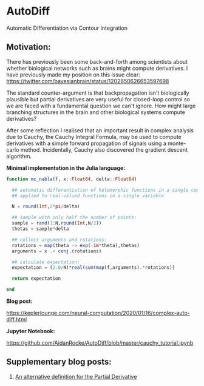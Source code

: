 # AutoDiff
Automatic Differentiation via Contour Integration

## Motivation: 

There has previously been some back-and-forth among scientists about whether biological networks such as brains
might compute derivatives. I have previously made my position on this issue clear: https://twitter.com/bayesianbrain/status/1202650626653597698

The standard counter-argument is that backpropagation isn't biologically plausible
but partial derivatives are very useful for closed-loop control so we are faced with a fundamental question we
can't ignore. How might large branching structures in the brain and other biological systems compute derivatives?

After some reflection I realised that an important result in complex analysis due to Cauchy, the Cauchy Integral Formula, 
may be used to compute derivatives with a simple forward propagation of signals using a monte-carlo method. Incidentally, 
Cauchy also discovered the gradient descent algorithm. 

**Minimal implementation in the Julia language:**

```julia
function mc_nabla(f, x::Float64, delta::Float64)

  ## automatic differentiation of holomorphic functions in a single complex variable
  ## applied to real-valued functions in a single variable

  N = round(Int,2*pi/delta)

  ## sample with only half the number of points: 
  sample = rand(1:N,round(Int,N/2)) 
  thetas = sample*delta

  ## collect arguments and rotations: 
  rotations = map(theta -> exp(-im*theta),thetas)
  arguments = x .+ conj.(rotations)  

  ## calculate expectation: 
  expectation = (2.0/N)*real(sum(map(f,arguments).*rotations))

  return expectation

end
```

**Blog post:**

https://keplerlounge.com/neural-computation/2020/01/16/complex-auto-diff.html

**Jupyter Notebook:**

https://github.com/AidanRocke/AutoDiff/blob/master/cauchy_tutorial.ipynb


## Supplementary blog posts: 

1. [An alternative definition for the Partial Derivative](https://keplerlounge.com/applied-math/2020/01/20/partial-derivative.html)

